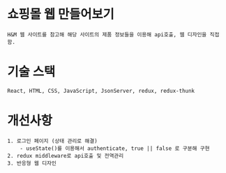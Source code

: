 # 쇼핑몰 웹 만들어보기

    H&M 웹 사이트를 참고해 해당 사이트의 제품 정보들을 이용해 api호출, 웹 디자인을 직접 함.

# 기술 스택

    React, HTML, CSS, JavaScript, JsonServer, redux, redux-thunk

# 개선사항

    1. 로그인 페이지 (상태 관리로 해결)
        - useState()를 이용해서 authenticate, true || false 로 구분해 구현
    2. redux middleware로 api호출 및 전역관리
    3. 반응형 웹 디자인
